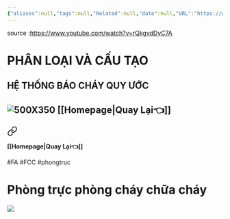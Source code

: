 ```yaml
---
{"aliases":null,"tags":null,"Related":null,"date":null,"URL":"https://www.youtube.com/watch?v=rQkgvdDvC7A","Author":null,"dg-publish":true,"image":null,"permalink":"/Electric Engineer/ELV/Báo cháy -Fire alarm system/BÀI 2 HỆ THỐNG BÁO CHÁY- PHÂN LOẠI VÀ CẤU TẠO- MEPF/","dgPassFrontmatter":true,"noteIcon":"2","created":"2024-01-12T15:45:58.458+07:00","updated":"2024-01-12T16:06:29.591+07:00"}
---
```


source :https://www.youtube.com/watch?v=rQkgvdDvC7A
# PHÂN LOẠI VÀ CẤU TẠO
## HỆ THỐNG BÁO CHÁY QUY ƯỚC
![500X350](https://i.imgur.com/PHrO3rc.png)
**[[Homepage\|Quay Lại👈]]**
---


<div class="transclusion internal-embed is-loaded"><a class="markdown-embed-link" href="/electric-engineer/elv/bao-chay-fire-alarm-system/phong-fcc-phong-truc-dieu-dien-chong-chay/" aria-label="Open link"><svg xmlns="http://www.w3.org/2000/svg" width="24" height="24" viewBox="0 0 24 24" fill="none" stroke="currentColor" stroke-width="2" stroke-linecap="round" stroke-linejoin="round" class="svg-icon lucide-link"><path d="M10 13a5 5 0 0 0 7.54.54l3-3a5 5 0 0 0-7.07-7.07l-1.72 1.71"></path><path d="M14 11a5 5 0 0 0-7.54-.54l-3 3a5 5 0 0 0 7.07 7.07l1.71-1.71"></path></svg></a><div class="markdown-embed">




**[[Homepage\|Quay Lại👈]]**

#FA #FCC #phongtruc

# Phòng trực phòng cháy chữa cháy

![](https://i.imgur.com/ctUvdnE.png)


</div></div>

